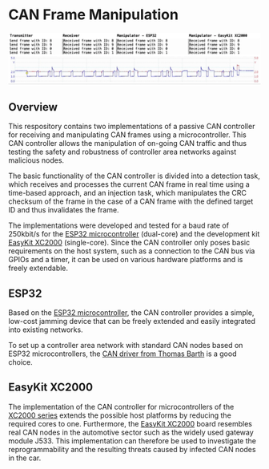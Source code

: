 # CAN Frame Manipulation
![Alt Text](can_frame_manipulation.gif)

## Overview
This respository contains two implementations of a passive CAN controller for receiving and manipulating CAN frames using a microcontroller. This CAN controller allows the manipulation of on-going CAN traffic and thus testing the safety and robustness of controller area networks against malicious nodes.

The basic functionality of the CAN controller is divided into a detection task, which receives and processes the current CAN frame in real time using a time-based approach, and an injection task, which manipulates the CRC checksum of the frame in the case of a CAN frame with the defined target ID and thus invalidates the frame.

The implementations were developed and tested for a baud rate of 250kbit/s for the [ESP32 microcontroller](https://www.espressif.com/en/products/socs/esp32) (dual-core) and the development kit [EasyKit XC2000](https://www.infineon.com/dgdl/Infineon--UM-v01_00-NA.pdf?fileId=db3a304316f66ee801175f31325a76d3) (single-core). Since the CAN controller only poses basic requirements on the host system, such as a connection to the CAN bus via GPIOs and a timer, it can be used on various hardware platforms and is freely extendable.

## ESP32
Based on the [ESP32 microcontroller](https://www.espressif.com/en/products/socs/esp32), the CAN controller provides a simple, low-cost jamming device that can be freely extended and easily integrated into existing networks.

To set up a controller area network with standard CAN nodes based on ESP32 microcontrollers, the [CAN driver from Thomas Barth](https://github.com/ThomasBarth/ESP32-CAN-Driver) is a good choice.

## EasyKit XC2000
The implementation of the CAN controller for microcontrollers of the [XC2000 series](https://en.wikipedia.org/wiki/XC_2000_family) extends the possible host platforms by reducing the required cores to one. Furthermore, the [EasyKit XC2000](https://www.infineon.com/dgdl/Infineon--UM-v01_00-NA.pdf?fileId=db3a304316f66ee801175f31325a76d3) board resembles real CAN nodes in the automotive sector such as the widely used gateway module J533. This implementation can therefore be used to investigate the reprogrammability and the resulting threats caused by infected CAN nodes in the car.

